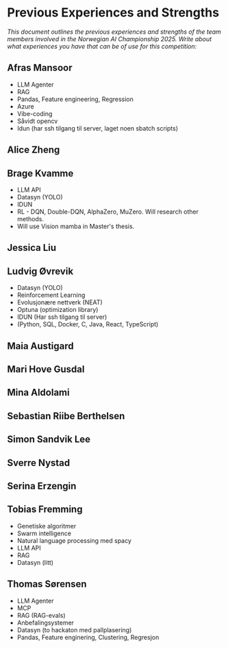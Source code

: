 # Previous Experiences and Strengths

_This document outlines the previous experiences and strengths of the team members involved in the Norwegian AI Championship 2025. Write about what experiences you have that can be of use for this competition:_

## Afras Mansoor

- LLM Agenter
- RAG
- Pandas, Feature engineering, Regression
- Azure
- Vibe-coding
- Såvidt opencv
- Idun (har ssh tilgang til server, laget noen sbatch scripts)

## Alice Zheng

## Brage Kvamme

- LLM API
- Datasyn (YOLO)
- IDUN
- RL - DQN, Double-DQN, AlphaZero, MuZero. Will research other methods.
- Will use Vision mamba in Master's thesis.

## Jessica Liu

## Ludvig Øvrevik

- Datasyn (YOLO)
- Reinforcement Learning
- Evolusjonære nettverk (NEAT)
- Optuna (optimization library)
- IDUN (Har ssh tilgang til server)
- (Python, SQL, Docker, C, Java, React, TypeScript)

## Maia Austigard

## Mari Hove Gusdal

## Mina Aldolami

## Sebastian Riibe Berthelsen

## Simon Sandvik Lee

## Sverre Nystad

## Serina Erzengin

## Tobias Fremming
- Genetiske algoritmer
- Swarm intelligence
- Natural language processing med spacy
- LLM API
- RAG
- Datasyn (litt)

## Thomas Sørensen

- LLM Agenter
- MCP
- RAG (RAG-evals)
- Anbefalingsystemer
- Datasyn (to hackaton med pallplasering)
- Pandas, Feature enginering, Clustering, Regresjon

